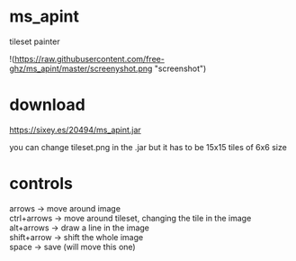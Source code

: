 # ms_apint
tileset painter

!(https://raw.githubusercontent.com/free-ghz/ms_apint/master/screenyshot.png "screenshot")

# download
https://sixey.es/20494/ms_apint.jar

you can change tileset.png in the .jar but it has to be 15x15 tiles of 6x6 size

# controls
arrows -> move around image  
ctrl+arrows -> move around tileset, changing the tile in the image  
alt+arrows -> draw a line in the image  
shift+arrow -> shift the whole image  
space -> save (will move this one)  